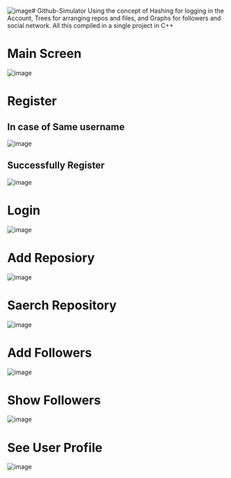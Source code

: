 ![image](https://github.com/fakiha214/Github-Simulator/assets/169288741/8480d6e8-befa-4800-a6d9-2fdd167b8c0f)# Github-Simulator
Using the concept of Hashing for logging in the Account, Trees for arranging repos and files, and Graphs for followers and social network. All this compiled in a single project in C++

# Main Screen

![image](https://github.com/fakiha214/Github-Simulator/assets/169288741/1f5a7611-d801-433b-84c4-5c4f0bca90b3)

# Register
## In case of Same username
![image](https://github.com/fakiha214/Github-Simulator/assets/169288741/04ae1f90-ba07-4dd2-bb4d-617ec471d02c)

## Successfully Register
![image](https://github.com/fakiha214/Github-Simulator/assets/169288741/ddfc4056-05de-4a8d-90d4-acdc7b69f21d)


# Login
![image](https://github.com/fakiha214/Github-Simulator/assets/169288741/e9edb5a4-e76a-4446-a4de-21e66fbc9fe4)

# Add Reposiory
![image](https://github.com/fakiha214/Github-Simulator/assets/169288741/e27785a6-4ff9-4dee-92c6-8abbf02079db)

# Saerch Repository
![image](https://github.com/fakiha214/Github-Simulator/assets/169288741/26d1181d-18c9-445c-a922-4a32d2cf9ee1)

# Add Followers
![image](https://github.com/fakiha214/Github-Simulator/assets/169288741/539e241c-de22-4bbc-adff-b1478d4dbe4e)

# Show Followers
![image](https://github.com/fakiha214/Github-Simulator/assets/169288741/4f87c038-3ac5-40be-8132-2768cd655d93)

# See User Profile
![image](https://github.com/fakiha214/Github-Simulator/assets/169288741/17b792b1-8484-4cd2-86c5-714b482b2ef2)
